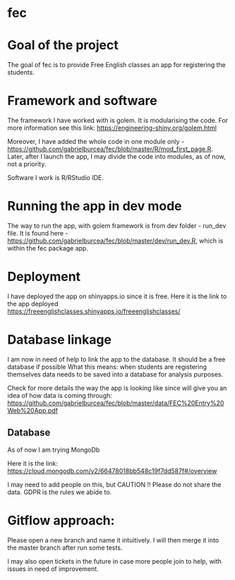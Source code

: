 
<!-- README.md is generated from README.Rmd. Please edit that file -->

# fec

<!-- badges: start -->
<!-- badges: end -->

# Goal of the project 

The goal of fec is to provide Free English classes an app for registering the students. 

# Framework and software

The framework I have worked with is golem. It is modularising the code. For more information see this link: https://engineering-shiny.org/golem.html

Moreover, I have added the whole code in one module only - https://github.com/gabrielburcea/fec/blob/master/R/mod_first_page.R. Later, after I launch the app, I may divide the code into modules, as of now, not a priority.

Software I work is R/RStudio IDE. 

# Running the app in dev mode 
The way to run the app, with golem framework is from dev folder - run_dev file. It is found here - https://github.com/gabrielburcea/fec/blob/master/dev/run_dev.R, which is within the fec package app. 

# Deployment

I have deployed the app on shinyapps.io since it is free. Here it is the link to the app deployed https://freeenglishclasses.shinyapps.io/freeenglishclasses/

# Database linkage

I am now in need of help to link the app to the database. It should be a free database if possible What this means: when students are registering themselves data needs to be saved into a database for analysis purposes. 

Check for more details the way the app is looking like since will give you an idea of how data is coming through: https://github.com/gabrielburcea/fec/blob/master/data/FEC%20Entry%20Web%20App.pdf

## Database 
As of now I am trying MongoDb

Here it is the link: https://cloud.mongodb.com/v2/66478018bb548c19f7dd587f#/overview

I may need to add people on this, but CAUTION !! Please do not share the data. GDPR is the rules we abide to. 

# Gitflow approach:

Please open a new branch and name it intuitively. 
I will then merge it into the master branch after run some tests. 

I may also open tickets in the future in case more people join to help, with issues in need of improvement. 



